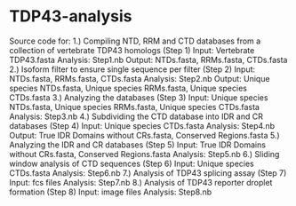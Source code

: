 # TDP43-analysis
Source code for:
	1.) Compiling NTD, RRM and CTD databases from a collection of vertebrate TDP43 homologs (Step 1)
		Input: Vertebrate TDP43.fasta
		Analysis: Step1.nb
		Output: NTDs.fasta, RRMs.fasta, CTDs.fasta
	2.) Isoform filter to ensure single sequence per filter (Step 2)
		Input: NTDs.fasta, RRMs.fasta, CTDs.fasta
		Analysis: Step2.nb
		Output: Unique species NTDs.fasta, Unique species RRMs.fasta, Unique species CTDs.fasta
	3.) Analyzing the databases (Step 3)
		Input: Unique species NTDs.fasta, Unique species RRMs.fasta, Unique species CTDs.fasta
		Analysis: Step3.nb
	4.) Subdividing the CTD database into IDR and CR databases (Step 4)
		Input: Unique species CTDs.fasta
		Analysis: Step4.nb
		Output: True IDR Domains without CRs.fasta, Conserved Regions.fasta
	5.) Analyzing the IDR and CR databases (Step 5)
		Input: True IDR Domains without CRs.fasta, Conserved Regions.fasta
		Analysis: Step5.nb
	6.) Sliding window analysis of CTD sequences (Step 6)
		Input: Unique species CTDs.fasta
		Analysis: Step6.nb
	7.) Analysis of TDP43 splicing assay (Step 7)
		Input: fcs files
		Analysis: Step7.nb
	8.) Analysis of TDP43 reporter droplet formation (Step 8)
		Input: image files
		Analysis: Step8.nb
